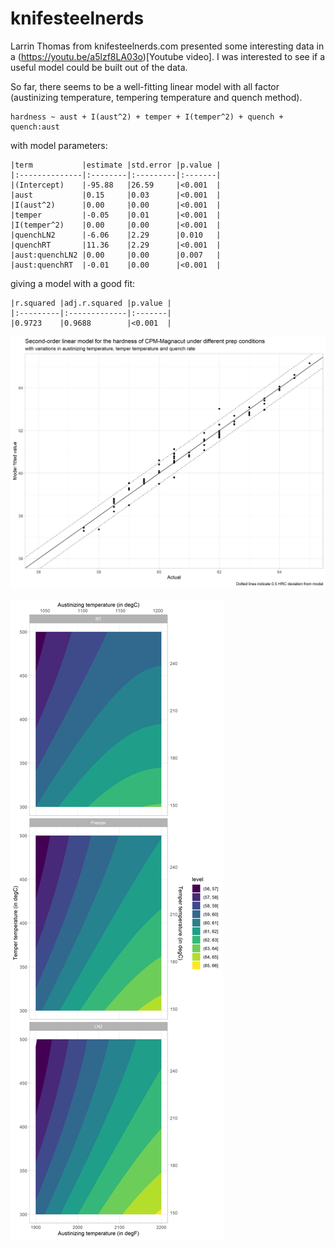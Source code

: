 # knifesteelnerds

Larrin Thomas from knifesteelnerds.com presented some interesting data in a (https://youtu.be/a5lzf8LA03o)[Youtube video]. I was interested to see if a useful model could be built out of the data.

So far, there seems to be a well-fitting linear model with all factor (austinizing temperature, tempering temperature and quench method).

```
hardness ~ aust + I(aust^2) + temper + I(temper^2) + quench + quench:aust
```

with model parameters:
```
|term           |estimate |std.error |p.value |
|:--------------|:--------|:---------|:-------|
|(Intercept)    |-95.88   |26.59     |<0.001  |
|aust           |0.15     |0.03      |<0.001  |
|I(aust^2)      |0.00     |0.00      |<0.001  |
|temper         |-0.05    |0.01      |<0.001  |
|I(temper^2)    |0.00     |0.00      |<0.001  |
|quenchLN2      |-6.06    |2.29      |0.010   |
|quenchRT       |11.36    |2.29      |<0.001  |
|aust:quenchLN2 |0.00     |0.00      |0.007   |
|aust:quenchRT  |-0.01    |0.00      |<0.001  |
```

giving a model with a good fit:
```
|r.squared |adj.r.squared |p.value |
|:---------|:-------------|:-------|
|0.9723    |0.9688        |<0.001  |
```

![](hardness-prediction.png)

![](hardness-contour.png)
